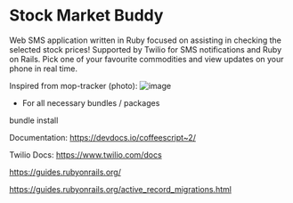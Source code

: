 # Stock Market Buddy

Web SMS application written in Ruby focused on assisting in checking the selected stock prices! Supported by Twilio for SMS notifications and Ruby on Rails. Pick one of your favourite commodities and view updates on your phone in real time.

Inspired from mop-tracker (photo):
![image](https://raw.githubusercontent.com/mop-tracker/mop/master/doc/screenshot.png)

- For all necessary bundles / packages

bundle install

Documentation: https://devdocs.io/coffeescript~2/

Twilio Docs: https://www.twilio.com/docs

https://guides.rubyonrails.org/

https://guides.rubyonrails.org/active_record_migrations.html 

  
